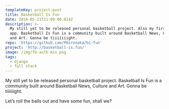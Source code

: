 ```yaml
---
templateKey: project-post
title: Basketball Is Fun
date: 2018-05-21T21:09:00.814Z
description: >-
  My still yet to be released personal basketball project. Also my first Django
  app. Basketball Is Fun is a community built around Basketball News, Culture
  and Art. Gonna be tiiiiiiight.
repo: 'https://github.com/PHironaka/bi-fun'
project: 'http://basketball-is.fun/'
image: /img/fb-auth-min.png
tags:
  - django
  - full stack
---
```

My still yet to be released personal basketball project. Basketball Is Fun is a community built around Basketball News, Culture and Art. Gonna be tiiiiiiight.

Let’s roll the balls out and have some fun, shall we?
